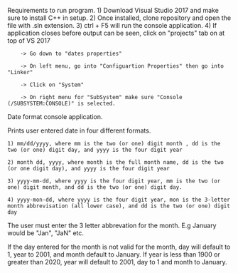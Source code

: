Requirements to run program. 
    1) Download Visual Studio 2017 and make sure to install C++ in setup. 
    2) Once installed, clone repository and open the file with .sln extension. 
    3) ctrl + F5 will run the console application.
    4) If application closes before output can be seen, click on "projects" tab on at top of VS 2017
    
        -> Go down to "dates properties"
    
        -> On left menu, go into "Configuartion Properties" then go into "Linker"
    
        -> Click on "System" 
    
        -> On right menu for "SubSystem" make sure "Console (/SUBSYSTEM:CONSOLE)" is selected.



Date format console application.

Prints user entered date in four different formats.

    1) mm/dd/yyyy, where mm is the two (or one) digit month , dd is the two (or one) digit day, and yyyy is the four digit year

    2) month dd, yyyy, where month is the full month name, dd is the two (or one digit day), and yyyy is the four digit year 

    3) yyyy-mm-dd, where yyyy is the four digit year, mm is the two (or one) digit month, and dd is the two (or one) digit day.

    4) yyyy-mon-dd, where yyyy is the four digit year, mon is the 3-letter month abbrevisation (all lower case), and dd is the two (or one) digit day

The user must enter the 3 letter abbrevation for the month. E.g January would be "Jan", "JaN" etc.

If the day entered for the month is not valid for the month, day will default to 1, year to 2001, and month default to January.
If year is less than 1900 or greater than 2020, year will default to 2001, day to 1 and month to January.
